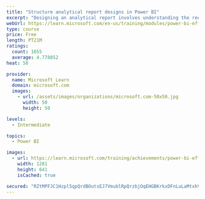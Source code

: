 ```yaml
---
title: "Structure analytical report designs in Power BI"
excerpt: "Designing an analytical report involves understanding the requirements and its audience. However, designing a compelling analytical report requires understanding the automatic and unconscious processes that occur when report consumers comprehend what they see. When you have the knowledge of how to structure and apply report design principles, you can raise the level of your report designs to produce relevant, intuitive, and visually pleasing experiences for your report consumers."
webUrl: https://learn.microsoft.com/en-us/training/modules/power-bi-effective-structure/
type: course
price: Free
length: PT21M
ratings:
  count: 1655
  average: 4.778852
heat: 50

provider:
  name: Microsoft Learn
  domain: microsoft.com
  images:
    - url: /assets/images/organizations/microsoft.com-50x50.jpg
      width: 50
      height: 50

levels:
  - Intermediate

topics:
  - Power BI

images:
  - url: https://learn.microsoft.com/training/achievements/power-bi-effective-structure-social.png
    width: 1281
    height: 641
    isCached: true

secured: "RZtMPFJC1Hzpl5qpQrdBOutsEJ7VmublRpQrzbjOqEHGBKrkxDFnLuLaMtxhVlB63KeJVZndhvg+8xOOKBPWjDTEOe2cDDh/1eBW3cbQDoKuAN+mRI5s7l1tQNhU0El6mwLYZAUpCiULqNR/QFVkby53qJxDYy+OH1b7vPjKwtYaPcxtjOS3wfN4Szvau9EmbQFHUnugupWEWf36uHDSZqth2icMKfSfz3s5XPnER8Kb4wQkIDOamXEM2epbdSLMxUUkoSEbXHQLWOFlSeccd3rDhM9sXwzp6EiSrTHuNUdFlXrGh9rTyQ0u+W9QvSFhfvHqP0Yr2/SpmwK41USMGfx6HPVHu3WLz/CqowrNeUonaShJnO+/j7jgplw7J6dOKd3cxTUj4zmKBhib2HCZyrqEImjDgpLcQK88IvBPhP0=;T7CQ+wxcj2Xgi4Ni08VDyQ=="
---
```



